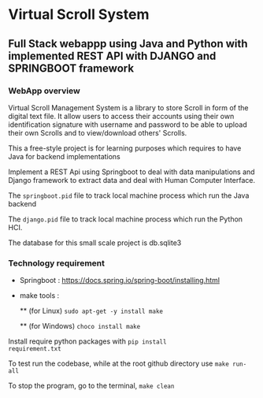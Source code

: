 # Virtual Scroll System
<h2>Full Stack webappp using Java and Python with implemented REST API with DJANGO and SPRINGBOOT framework </h2>
<h3>WebApp overview</h3>
Virtual Scroll Management System is a library to store Scroll in form of the digital text file. It allow users to 
access their accounts using their own identification signature with username and password to be able to upload their own
Scrolls and to view/download others' Scrolls.


This a free-style project is for learning purposes which requires to have Java for backend implementations

Implement a REST Api using Springboot to deal with data manipulations and Django framework to extract data and deal with Human Computer Interface.

The ```springboot.pid``` file to track local machine process which run the Java backend 

The ```django.pid``` file to track local machine process which run the Python HCI.


The database for this small scale project is db.sqlite3

<h3>Technology requirement</h3>

* Springboot : https://docs.spring.io/spring-boot/installing.html

 * make tools :

   ** (for Linux)
```sudo apt-get -y install make```

   **  (for Windows)
``` choco install make ```

Install require python packages with <code>pip install requirement.txt</code>


To test run the codebase, while at the root github directory use ```make run-all``` 

To stop the program, go to the terminal,  ```make clean```
